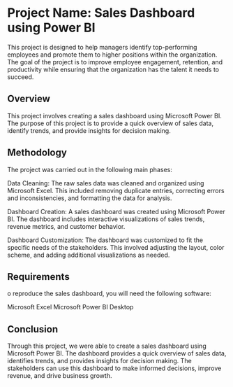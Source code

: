 
# Project Name: Sales Dashboard using Power BI

This project is designed to help managers identify top-performing employees and promote them to higher positions within the organization. The goal of the project is to improve employee engagement, retention, and productivity while ensuring that the organization has the talent it needs to succeed.



## Overview
This project involves creating a sales dashboard using Microsoft Power BI. The purpose of this project is to provide a quick overview of sales data, identify trends, and provide insights for decision making.
## Methodology
The project was carried out in the following main phases:

Data Cleaning: The raw sales data was cleaned and organized using Microsoft Excel. This included removing duplicate entries, correcting errors and inconsistencies, and formatting the data for analysis.

Dashboard Creation: A sales dashboard was created using Microsoft Power BI. The dashboard includes interactive visualizations of sales trends, revenue metrics, and customer behavior.

Dashboard Customization: The dashboard was customized to fit the specific needs of the stakeholders. This involved adjusting the layout, color scheme, and adding additional visualizations as needed.


## Requirements
o reproduce the sales dashboard, you will need the following software:

Microsoft Excel
Microsoft Power BI Desktop
## Conclusion
Through this project, we were able to create a sales dashboard using Microsoft Power BI. The dashboard provides a quick overview of sales data, identifies trends, and provides insights for decision making. The stakeholders can use this dashboard to make informed decisions, improve revenue, and drive business growth.